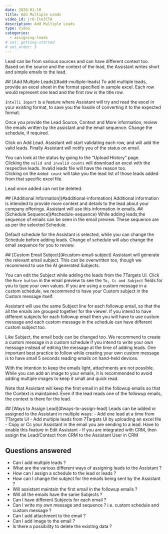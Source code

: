 ```yaml
---
date: 2020-01-10
title: Add Multiple Leads
video_id: jrO-Ite3CTA
description: Add Multiple Leads
type: Video
categories:
  - assigning-leads
# set: getting-started
# set_order: 3
---
```


Lead can be from various sources and can have different context too. Based on the source and the context of the lead, the Assistant writes short and simple emails to the lead.

<a name="add-multiple-leads"/>
## [Add Multiple Leads](#add-multiple-leads)
To add multiple leads, provide an excel sheet in the format specified in sample excel. Each row would represent one lead and the first row is the title row. 

`Intelli Import` is a feature where Assistant will try and read the excel in your existing format, to save you the hassle of converting it to the expected format. 

Once you provide the Lead Source, Context and More information, review the emails written by the assistant and the email sequence. Change the schedule, if required. 

Click on Add Lead. Assistant will start validating each row, and will add the valid leads. Finally Assistant will notify you of the status on email. 

You can look at the status by going to the “Upload History” page.  
Clicking the `valid and invalid counts` will download an excel with the respective leads. Invalid leads file will have the reason too.  
Clicking on the `Added count` will take you the lead list of those leads added from that specific excel file. 

Lead once added can not be deleted. 

<a name="additional-information"/>
## [Additional Information](#additional-information)
Additional information is intended to provide more context and details to the lead about your company offerings. Assistant will use this information in emails. 

<a name="schedule-sequence"/>
## [Schedule Sequence](#schedule-sequence)
While adding leads,the sequence of emails can be seen in the email preview. These sequence are as per the selected Schedule. 

Default schedule for the Assistant is selected, while you can change the Schedule before adding leads. Change of schedule will also change the email sequence for you to review. 

<a name="custom-email-subject"/>
## [Custom Email Subject](#custom-email-subject)
Assistant will generate the relevant email subject. This can be overwritten too, though we recommend to use the AI generated Subjects. 

You can edit the Subject while adding the leads from the 7Targets UI. Click the `More button` in the email preview to see the `To, Cc and Subject` fields for you to type your own values. If you are using a custom message in a custom schedule, we recommend to have your Custom subject in the Custom message itself.

Assistant will use the same Subject line for each followup email, so that the all the emails are grouped together for the viewer. If you intend to have different subjects for each followup email then you will have to use custom message and each custom message in the schedule can have different custom subject too. 

Like Subject, the email body can be changed too. We recommend to create a custom message in a custom schedule if you intend to write your own message instead of editing the message at the time of adding leads. One important best practice to follow while creating your own custom message is to have small 5 seconds reading emails on hand-held devices. 

With the intention to keep the emails light, attachments are not possible. While you can add an image to your emails, it is recommended to avoid adding multiple images to keep it small and quick read. 

Note that Assistant will keep the first email in all the followup emails so that the Context is maintained. Even if the lead reads one of the followup emails, the context is there for the lead. 

<a name="ways-to-assign-lead"/>
## [Ways to Assign Lead](#ways-to-assign-lead)
Leads can be added or assigned to the Assistant in multiple ways:
- Add one lead at a time from 7Targets UI
- Add multiple leads from 7Targets UI by uploading an excel file
- Copy or Cc your Assistant in the email you are sending to a lead. Have to enable this feature in Edit Assistant
- If you are integrated with CRM, then assign the Lead/Contact from CRM to the Assistant User in CRM

## Questions answered
- Can I add multiple leads ? 
- What are the various different ways of assigning leads to the Assistant ?
- How can I assign a schedule to the lead or leads ?
- How can I change the subject for the emails being sent by the Assistant ?
- Will assistant maintain the first email in the followup emails ? 
- Will all the emails have the same Subjects ? 
- Can I have different Subjects for each email ?  
- Can I write my own message and sequence ? i.e. custom schedule and custom message ?
- Can I add attachment to the email ?
- Can I add image to the email ? 
- Is there a possibility to delete the existing data ?